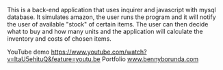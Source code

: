 This is a back-end application that uses inquirer and javascript with mysql database. It simulates amazon, the user runs the program and it will notify the user of available "stock" of certain items. The user can then decide what to buy and how many units and the application will calculate the inventory and costs of chosen items.

YouTube demo https://www.youtube.com/watch?v=ItaU5ehituQ&feature=youtu.be Portfolio www.bennyborunda.com
